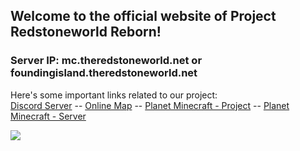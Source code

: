 ## Welcome to the official website of Project Redstoneworld Reborn!  

### Server IP: mc.theredstoneworld.net or foundingisland.theredstoneworld.net

Here's some important links related to our project:  
[Discord Server](https://discord.gg/G4UYpxy) -- [Online Map](http://map.theredstoneworld.net:7777/) -- [Planet Minecraft - Project](https://www.planetminecraft.com/project/the-redstone-theme-park/) -- [Planet Minecraft - Server](https://www.planetminecraft.com/server/agent-ij-s-server/)



<a href="https://discord.gg/G4UYpxy"><img src="https://discordapp.com/api/guilds/620746079155126292/widget.png?style=banner3"></a>
